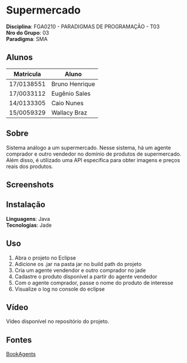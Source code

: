 # Supermercado

**Disciplina**: FGA0210 - PARADIGMAS DE PROGRAMAÇÃO - T03 <br>
**Nro do Grupo**: 03<br>
**Paradigma**: SMA<br>

## Alunos
|Matrícula | Aluno |
| -- | -- |
| 17/0138551	  |  Bruno Henrique |
| 17/0033112	  |  Eugênio Sales  |
| 14/0133305	  |  Caio Nunes     |
| 15/0059329	  |  Wallacy Braz   |

## Sobre 
Sistema análogo a um supermercado. Nesse sistema, há um agente comprador e outro vendedor no domínio de produtos de supermercado. Além disso, é utilizado uma API específica para obter imagens e preços reais dos produtos.

## Screenshots


## Instalação 
**Linguagens**: Java <br>
**Tecnologias**: Jade <br>

## Uso 

1. Abra o projeto no Eclipse
2. Adicione os .jar na pasta jar no build path do projeto
3. Cria um agente vendendor e outro comprador no jade
4. Cadastre o produto disponível a partir do agente vendedor
5. Com o agente comprador, passe o nome do produto de interesse
6. Visualize o log no console do eclipse


## Vídeo
Vídeo disponível no repositório do projeto.

## Fontes
[BookAgents](https://unbbr-my.sharepoint.com/personal/mileneserrano_unb_br/_layouts/15/onedrive.aspx?id=%2Fpersonal%2Fmileneserrano%5Funb%5Fbr%2FDocuments%2FPP%20%2D%20V%C3%ADdeosOriginais%2F05%20%2D%20SMA%2FAula3A%20%2D%20SMA%20%2D%20Rodando%20BookAgent%20Project%2Emp4&parent=%2Fpersonal%2Fmileneserrano%5Funb%5Fbr%2FDocuments%2FPP%20%2D%20V%C3%ADdeosOriginais%2F05%20%2D%20SMA&originalPath=aHR0cHM6Ly91bmJici1teS5zaGFyZXBvaW50LmNvbS86djovZy9wZXJzb25hbC9taWxlbmVzZXJyYW5vX3VuYl9ici9FYXJ6MGVtdU9nMUtsR3JxYUl4Q1RXc0JPSUYxd05GMUdtdFNRSkFUNjhHdlFBP3J0aW1lPV96b1NFbU9QMlVn)
